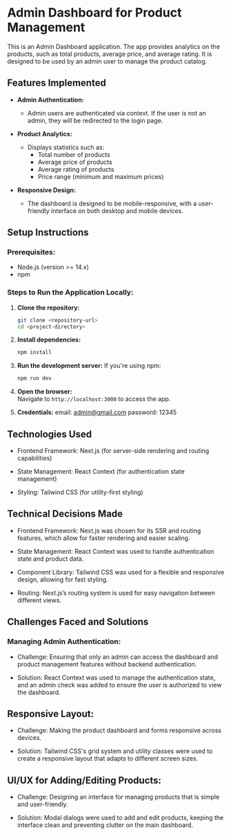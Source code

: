 # Admin Dashboard for Product Management

This is an Admin Dashboard application. The app provides analytics on the products, such as total products, average price, and average rating. It is designed to be used by an admin user to manage the product catalog.

## Features Implemented

- **Admin Authentication:**
  - Admin users are authenticated via context. If the user is not an admin, they will be redirected to the login page.

- **Product Analytics:**
  - Displays statistics such as:
    - Total number of products
    - Average price of products
    - Average rating of products
    - Price range (minimum and maximum prices)

- **Responsive Design:**
  - The dashboard is designed to be mobile-responsive, with a user-friendly interface on both desktop and mobile devices.

## Setup Instructions

### Prerequisites:
- Node.js (version >= 14.x)
- npm

### Steps to Run the Application Locally:

1. **Clone the repository:**
    ```bash
    git clone <repository-url>
    cd <project-directory>
    ```

2. **Install dependencies:**  
    ```bash
    npm install

3. **Run the development server:**
    If you're using npm:
    ```bash
    npm run dev

4. **Open the browser:**  
   Navigate to `http://localhost:3000` to access the app.

5. **Credentials:**
   email: admin@gmail.com
   password: 12345

## Technologies Used
- Frontend Framework: Next.js (for server-side rendering and routing capabilities)

- State Management: React Context (for authentication state management)

- Styling: Tailwind CSS (for utility-first styling)

## Technical Decisions Made
- Frontend Framework: Next.js was chosen for its SSR and routing features, which allow for faster rendering and easier scaling.

- State Management: React Context was used to handle authentication state and product data.

- Component Library: Tailwind CSS was used for a flexible and responsive design, allowing for fast styling.

- Routing: Next.js’s routing system is used for easy navigation between different views.

## Challenges Faced and Solutions

### Managing Admin Authentication:

- Challenge: Ensuring that only an admin can access the dashboard and product management features without backend authentication.

- Solution: React Context was used to manage the authentication state, and an admin check was added to ensure the user is authorized to view the dashboard.

## Responsive Layout:

- Challenge: Making the product dashboard and forms responsive across devices.

- Solution: Tailwind CSS's grid system and utility classes were used to create a responsive layout that adapts to different screen sizes.

## UI/UX for Adding/Editing Products:

- Challenge: Designing an interface for managing products that is simple and user-friendly.

- Solution: Modal dialogs were used to add and edit products, keeping the interface clean and preventing clutter on the main dashboard.

